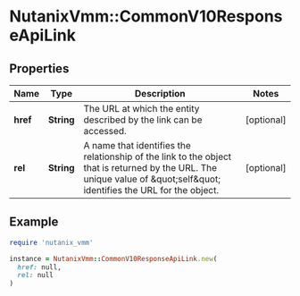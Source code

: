 # NutanixVmm::CommonV10ResponseApiLink

## Properties

| Name | Type | Description | Notes |
| ---- | ---- | ----------- | ----- |
| **href** | **String** | The URL at which the entity described by the link can be accessed.  | [optional] |
| **rel** | **String** | A name that identifies the relationship of the link to the object that is returned by the URL.  The unique value of \&quot;self\&quot; identifies the URL for the object.  | [optional] |

## Example

```ruby
require 'nutanix_vmm'

instance = NutanixVmm::CommonV10ResponseApiLink.new(
  href: null,
  rel: null
)
```

